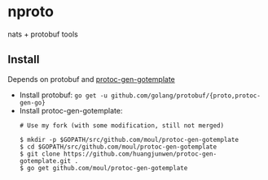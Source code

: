 # nproto
nats + protobuf tools

## Install

Depends on protobuf and [protoc-gen-gotemplate](https://github.com/moul/protoc-gen-gotemplate)

- Install protobuf: `go get -u github.com/golang/protobuf/{proto,protoc-gen-go}`
- Install protoc-gen-gotemplate:
  ```
  # Use my fork (with some modification, still not merged)

  $ mkdir -p $GOPATH/src/github.com/moul/protoc-gen-gotemplate
  $ cd $GOPATH/src/github.com/moul/protoc-gen-gotemplate
  $ git clone https://github.com/huangjunwen/protoc-gen-gotemplate.git .
  $ go get github.com/moul/protoc-gen-gotemplate
  ```
